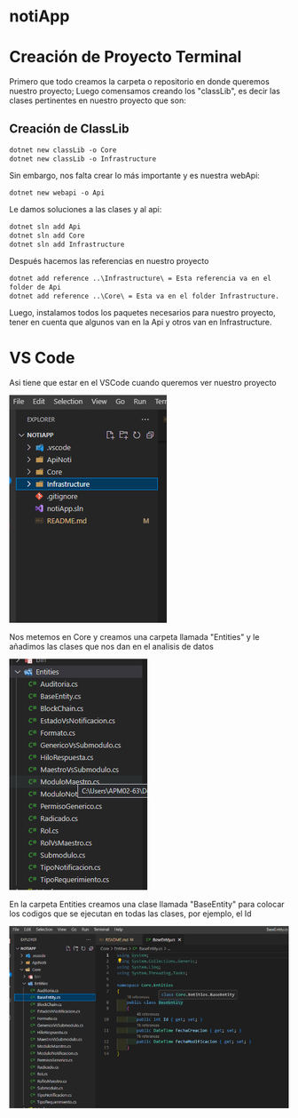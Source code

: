 # notiApp
# Creación de Proyecto Terminal
Primero que todo creamos la carpeta o repositorio en donde queremos nuestro proyecto;
Luego comensamos creando los "classLib", es decir las clases pertinentes en nuestro proyecto que son:
## Creación de ClassLib
```
dotnet new classLib -o Core
dotnet new classLib -o Infrastructure
```
Sin embargo, nos falta crear lo más importante y es nuestra webApi:
```
dotnet new webapi -o Api
```
Le damos soluciones a las clases y al api:
```
dotnet sln add Api
dotnet sln add Core
dotnet sln add Infrastructure
```
Después hacemos las referencias en nuestro proyecto
```
dotnet add reference ..\Infrastructure\ = Esta referencia va en el folder de Api
dotnet add reference ..\Core\ = Esta va en el folder Infrastructure.
```
Luego, instalamos todos los paquetes necesarios para nuestro proyecto, 
tener en cuenta que algunos van en la Api y otros van en Infrastructure.

# VS Code
Asi tiene que estar en el VSCode cuando queremos ver nuestro proyecto

![Alt text](<Captura de pantalla 2023-10-17 124029.png>)

Nos metemos en Core y creamos una carpeta llamada "Entities" y le añadimos las clases que nos dan en el analisis de datos

![Alt text](<Captura de pantalla 2023-10-17 125429.png>)

En la carpeta Entities creamos una clase llamada "BaseEntity" para colocar los codigos que se ejecutan en todas las clases, por ejemplo, el Id

![Alt text](<Captura de pantalla 2023-10-17 125633.png>)